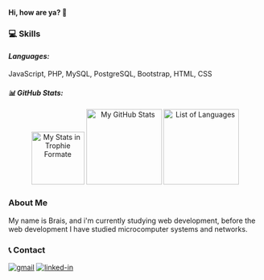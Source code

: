 **Hi, how are ya? 👋**

### 💻 Skills

#### <i>Languages:</i>
JavaScript, PHP, MySQL, PostgreSQL, Bootstrap, HTML, CSS

#### <i>📊 GitHub Stats:</i>
<div align="center">
      <img src="https://github-profile-trophy.vercel.app/?username=Brais02&row=1&column=6&margin-h=8&theme=darkhub&count_private=true&margin-w=15&no-frame=true" alt="My Stats in Trophie Formate" height="105" /> <img src="https://github-readme-stats.vercel.app/api?username=Brais02&theme=radical" alt="My GitHub Stats" height="150"/> <img src="https://github-readme-stats.vercel.app/api/top-langs/?username=Brais02&layout=compact" alt="List of Languages" height="150"/>
</div>

### About Me
My name is Brais, and i'm currently studying web development, before the web development I have studied microcomputer systems and networks.

### 📞 Contact
[![gmail](https://img.shields.io/badge/Gmail-D14836?style=for-the-badge&logo=Gmail&logoColor=white)](mailto:braisvj@gmail.com)
[![linked-in](https://img.shields.io/badge/Linked_In-0077B5?style=for-the-badge&logo=LinkedIn&logoColor=white)](https://www.linkedin.com/in/brais-virlan-715583200/)

<!--
**Brais02/Brais02** is a ✨ _special_ ✨ repository because its `README.md` (this file) appears on your GitHub profile.

Here are some ideas to get you started:

- 🔭 I’m currently working on ...
- 🌱 I’m currently learning ...
- 👯 I’m looking to collaborate on ...
- 🤔 I’m looking for help with ...
- 💬 Ask me about ...
- 📫 How to reach me: ...
- 😄 Pronouns: ...
- ⚡ Fun fact: ...
-->
